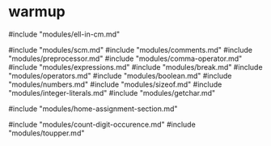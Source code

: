 # warmup

#include "modules/ell-in-cm.md"

#include "modules/scm.md"
#include "modules/comments.md"
#include "modules/preprocessor.md"
#include "modules/comma-operator.md"
#include "modules/expressions.md"
#include "modules/break.md"
#include "modules/operators.md"
#include "modules/boolean.md"
#include "modules/numbers.md"
#include "modules/sizeof.md"
#include "modules/integer-literals.md"
#include "modules/getchar.md"

#include "modules/home-assignment-section.md"

#include "modules/count-digit-occurence.md"
#include "modules/toupper.md"
